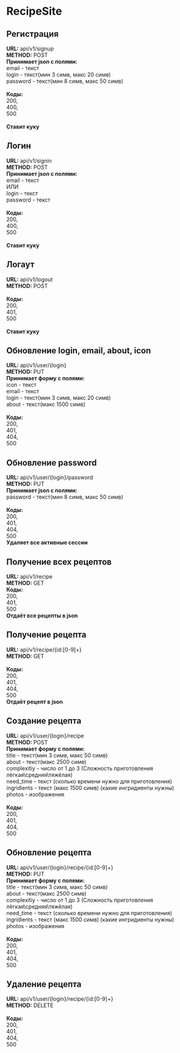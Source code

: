 # RecipeSite

## Регистрация
**URL:** api/v1/signup<br>
**METHOD:** POST<br>
**Принимает json с полями:**<br>
email - текст<br>
login - текст(мин 3 симв, макс 20 симв)<br>
password - текст(мин 8 симв, макс 50 симв)<br>
<br>
**Коды:**<br>
200,<br>
400,<br>
500<br>
<br>
**Ставит куку**

## Логин
**URL:** api/v1/signin<br>
**METHOD:** POST<br>
**Принимает json с полями:**<br>
email - текст<br>
ИЛИ<br>
login - текст<br>
password - текст<br>
<br>
**Коды:**<br>
200,<br>
400,<br>
500<br>
<br>
**Ставит куку**

## Логаут
**URL:** api/v1/logout<br>
**METHOD:** POST<br>
<br>
**Коды:**<br>
200,<br>
401,<br>
500<br>
<br>
**Ставит куку**


## Обновление login, email, about, icon
**URL:** api/v1/user/{login}<br>
**METHOD:** PUT<br>
**Принимает форму с полями:**<br>
icon - текст<br>
email - текст<br>
login - текст(мин 3 симв, макс 20 симв)<br>
about - текст(макс 1500  симв)<br>
<br>
**Коды:**<br>
200,<br>
401,<br>
404,<br>
500<br>

## Обновление password
**URL:** api/v1/user/{login}/password<br>
**METHOD:** PUT<br>
**Принимает json с полями:**<br>
password - текст(мин 8 симв, макс 50 симв)<br>
<br>
**Коды:**<br>
200,<br>
401,<br>
404,<br>
500<br>
**Удаляет все активные сессии**

## Получение всех рецептов
**URL:** api/v1/recipe<br>
**METHOD:** GET<br>
**Коды:**<br>
200,<br>
401,<br>
500<br>
**Отдаёт все рецепты в json**

## Получение рецепта
**URL:** api/v1/recipe/{id:[0-9]+}<br>
**METHOD:** GET<br>
<br>
**Коды:**<br>
200,<br>
401,<br>
404,<br>
500<br>
**Отдаёт рецепт в json**

## Создание рецепта
**URL:** api/v1/user/{login}/recipe<br>
**METHOD:** POST<br>
**Принимает форму с полями:**<br>
title - текст(мин 3 симв, макс 50 симв)<br>
about - текст(макс 2500 симв)<br>
complexitiy - число от 1 до 3 (Сложность приготовления лёгкая\средняя\тяжёлая)<br>
need_time - текст (сколько времени нужно для приготовления)<br>
ingridients - текст (макс 1500 симв) (какие ингридиенты нужны)<br>
photos - изображения<br>
<br>
**Коды:**<br>
200,<br>
401,<br>
404,<br>
500<br>

## Обновление рецепта
**URL:** api/v1/user/{login}/recipe/{id:[0-9]+}<br>
**METHOD:** PUT<br>
**Принимает форму с полями:**<br>
title - текст(мин 3 симв, макс 50 симв)<br>
about - текст(макс 2500 симв)<br>
complexitiy - число от 1 до 3 (Сложность приготовления лёгкая\средняя\тяжёлая)<br>
need_time - текст (сколько времени нужно для приготовления)<br>
ingridients - текст (макс 1500 симв) (какие ингридиенты нужны)<br>
photos - изображения<br>
<br>
**Коды:**<br>
200,<br>
401,<br>
404,<br>
500<br>

## Удаление рецепта
**URL:** api/v1/user/{login}/recipe/{id:[0-9]+}<br>
**METHOD:** DELETE<br>
<br>
**Коды:**<br>
200,<br>
401,<br>
404,<br>
500<br>